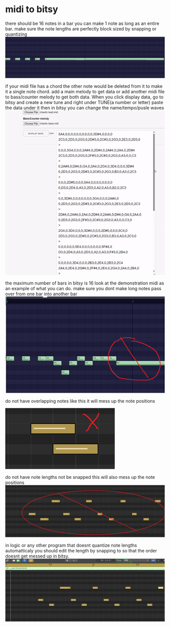 # midi to bitsy
there should be 16 notes in a bar you can make 1 note as long as an entire bar. make sure the note lengths are perfectly block sized by snapping or quantizing
![alt text](ok.png "midi")

 if your midi file has a chord the other note would be deleted from it to make it a single note chord. add a main melody to get data or add another midi file to bass/counter melody to get both data. When you click display data, go to bitsy and create a new tune and right under TUNE(a number or letter) paste the data under it then in bitsy you can change the name/tempo/pusle waves 
![alt text](tobitsy.gif "midi")


the maximum number of bars in bitsy is 16 
look at the demonstration midi as an example of what you can do. make sure you dont make long notes pass over from one bar into another bar
![alt text](dontdothis.png "midi")

do not have overlapping notes like this it will mess up the note positions

![alt text](no.png "midi")

do not have note lengths not be snapped this will also mess up the note positions
![alt text](no2.png "midi")


in logic or any other program that doesnt quantize note lengths automatticaly you should edit the length by snapping to so that the order doesnt get messed up in bitsy. 
![alt text](ok2.png "midi")


